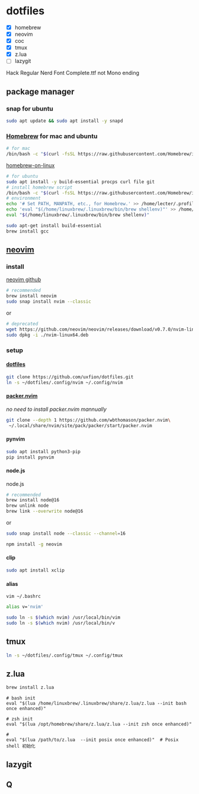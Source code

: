 # dotfiles

- [x] homebrew
- [x] neovim
- [x] coc
- [x] tmux
- [x] z.lua
- [ ] lazygit

Hack Regular Nerd Font Complete.ttf
not Mono ending

## package manager

### snap for ubuntu

```bash
sudo apt update && sudo apt install -y snapd
```

### [Homebrew](https://brew.sh) for mac and ubuntu

```bash
# for mac
/bin/bash -c "$(curl -fsSL https://raw.githubusercontent.com/Homebrew/install/HEAD/install.sh)"
```

[homebrew-on-linux](https://docs.brew.sh/Homebrew-on-Linux)

```bash
# for ubuntu
sudo apt install -y build-essential procps curl file git
# install homebrew script
/bin/bash -c "$(curl -fsSL https://raw.githubusercontent.com/Homebrew/install/HEAD/install.sh)"
# environment
echo '# Set PATH, MANPATH, etc., for Homebrew.' >> /home/lecter/.profile
echo 'eval "$(/home/linuxbrew/.linuxbrew/bin/brew shellenv)"' >> /home/lecter/.profile
eval "$(/home/linuxbrew/.linuxbrew/bin/brew shellenv)"

sudo apt-get install build-essential
brew install gcc
```

## [neovim](https://neovim.io)

### install

[neovim github](https://github.com/neovim/neovim)

```bash
# recommended
brew install neovim
sudo snap install nvim --classic
```

or

```bash
# deprecated
wget https://github.com/neovim/neovim/releases/download/v0.7.0/nvim-linux64.deb
sudo dpkg -i ./nvim-linux64.deb
```

### setup

#### [dotfiles](https://github.com/uxfion/dotfiles)

```bash
git clone https://github.com/uxfion/dotfiles.git
ln -s ~/dotfiles/.config/nvim ~/.config/nvim
```

#### [packer.nvim](https://github.com/wbthomason/packer.nvim)

*no need to install packer.nvim mannually*

```bash
git clone --depth 1 https://github.com/wbthomason/packer.nvim\
 ~/.local/share/nvim/site/pack/packer/start/packer.nvim
```

#### pynvim

```bash
sudo apt install python3-pip
pip install pynvim
```

#### node.js

node.js

```bash
# recommended
brew install node@16
brew unlink node
brew link --overwrite node@16
```

or

```bash
sudo snap install node --classic --channel=16
```

```bash
npm install -g neovim
```

#### clip

```bash
sudo apt install xclip
```

#### alias

`vim ~/.bashrc`

```bash
alias v='nvim'
```

```bash
sudo ln -s $(which nvim) /usr/local/bin/vim
sudo ln -s $(which nvim) /usr/local/bin/v
```

## tmux

```bash
ln -s ~/dotfiles/.config/tmux ~/.config/tmux
```

## z.lua

```bash
brew install z.lua
```

```
# bash init
eval "$(lua /home/linuxbrew/.linuxbrew/share/z.lua/z.lua --init bash once enhanced)"

# zsh init
eval "$(lua /opt/homebrew/share/z.lua/z.lua --init zsh once enhanced)"

# 
eval "$(lua /path/to/z.lua  --init posix once enhanced)"  # Posix shell 初始化
```

## lazygit

## Q

